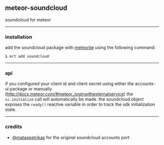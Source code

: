 ## meteor-soundcloud

soundcloud for meteor


-----


### installation
add the soundcloud package with [meteorite](https://github.com/oortcloud/meteorite/) using the following command:

    $ mrt add soundcloud


-----


### api

if you configured your client id and client secret using either the accounts-ui package or manually (http://docs.meteor.com/#meteor_loginwithexternalservice) the `sc.initialize` call will automatically be made. the soundcloud object exposes the `ready()` reactive variable in order to track the sdk initialization state.


-----


### credits
* [@mataspetrikas](https://github.com/mataspetrikas) for the original soundcloud accounts port
